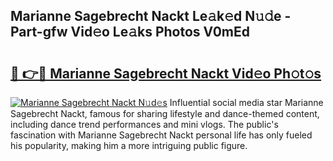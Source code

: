 ## Marianne Sagebrecht Nackt Le𝚊k𝚎d N𝚞𝚍e - Part-gfw Vid𝚎o Le𝚊ks Photos V0mEd

# <h2><a href="http://fb9vap3.evod.top/?m=Marianne+Sagebrecht+Nackt">🔗 👉🔴 Marianne Sagebrecht Nackt Vid𝚎o Ph𝚘t𝚘s</a></h2>

[![Marianne Sagebrecht Nackt N𝚞d𝚎s](https://i.imgur.com/8V9OHl7.gif)](http://fb9vap3.evod.top/?m=Marianne+Sagebrecht+Nackt)
Influential social media star Marianne Sagebrecht Nackt, famous for sharing lifestyle and dance-themed content, including dance trend performances and mini vlogs. The public's fascination with Marianne Sagebrecht Nackt personal life has only fueled his popularity, making him a more intriguing public figure. 
